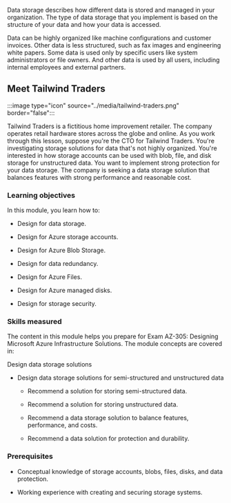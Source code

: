 Data storage describes how different data is stored and managed in your organization. The type of data storage that you implement is based on the structure of your data and how your data is accessed.

Data can be highly organized like machine configurations and customer invoices. Other data is less structured, such as fax images and engineering white papers. Some data is used only by specific users like system administrators or file owners. And other data is used by all users, including internal employees and external partners.

## Meet Tailwind Traders

:::image type="icon" source="../media/tailwind-traders.png" border="false":::

Tailwind Traders is a fictitious home improvement retailer. The company operates retail hardware stores across the globe and online. As you work through this lesson, suppose you're the CTO for Tailwind Traders. You're investigating storage solutions for data that's not highly organized. You're interested in how storage accounts can be used with blob, file, and disk storage for unstructured data. You want to implement strong protection for your data storage. The company is seeking a data storage solution that balances features with strong performance and reasonable cost.

### Learning objectives

In this module, you learn how to:

- Design for data storage.

- Design for Azure storage accounts.

- Design for Azure Blob Storage.

- Design for data redundancy.

- Design for Azure Files.

- Design for Azure managed disks.

- Design for storage security.

### Skills measured

The content in this module helps you prepare for Exam AZ-305: Designing Microsoft Azure Infrastructure Solutions. The module concepts are covered in:

Design data storage solutions

- Design data storage solutions for semi-structured and unstructured data

   - Recommend a solution for storing semi-structured data.

   - Recommend a solution for storing unstructured data.

   - Recommend a data storage solution to balance features, performance, and costs.

   - Recommend a data solution for protection and durability.

### Prerequisites

- Conceptual knowledge of storage accounts, blobs, files, disks, and data protection. 

- Working experience with creating and securing storage systems.